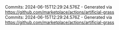 Commits: 2024-06-15T12:29:24.576Z - Generated via https://github.com/marketplace/actions/artificial-grass
<br>
Commits: 2024-06-15T12:29:24.576Z - Generated via https://github.com/marketplace/actions/artificial-grass
<br>
